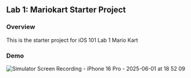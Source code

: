 ## Lab 1: Mariokart Starter Project

### Overview

This is the starter project for iOS 101 Lab 1 Mario Kart

### Demo
![Simulator Screen Recording - iPhone 16 Pro - 2025-06-01 at 18 52 09](https://github.com/user-attachments/assets/6923d696-ec08-44c9-a138-a7f4645df9fd)
